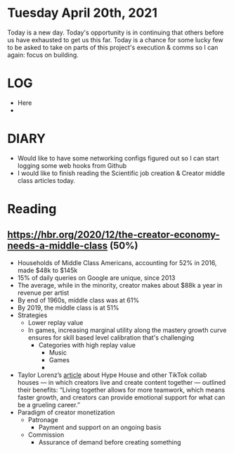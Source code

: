 # Tuesday April 20th, 2021

Today is a new day.
Today's opportunity is in continuing that others before us have exhausted to get us this far.
Today is a chance for some lucky few to be asked to take on parts of this project's execution & comms so I can again: focus on building.

# LOG
+ Here
+

# DIARY
+ Would like to have some networking configs figured out so I can start logging some web hooks from Github
+ I would like to finish reading the Scientific job creation & Creator middle class articles today.



# Reading

## https://hbr.org/2020/12/the-creator-economy-needs-a-middle-class (50%)

+ Households of Middle Class Americans, accounting for 52% in 2016, made $48k to $145k
+ 15% of daily queries on Google are unique, since 2013
+ The average, while in the minority, creator makes about $88k a year in revenue per artist
+ By end of 1960s, middle class was at 61%
+ By 2019, the middle class is at 51%
+ Strategies
  + Lower replay value
  + In games, increasing marginal utility along the mastery growth curve ensures for skill based level calibration that's challenging
    + Categories with high replay value
      + Music
      + Games
      + 
+ Taylor Lorenz’s [article](https://www.nytimes.com/2020/01/03/style/hype-house-los-angeles-tik-tok.html) about Hype House and other TikTok collab houses — in which creators live and create content together — outlined their benefits: “Living together allows for more teamwork, which means faster growth, and creators can provide emotional support for what can be a grueling career.”
+ Paradigm of creator monetization 
  + Patronage
    + Payment and support on an ongoing basis
  + Commission
    + Assurance of demand before creating something